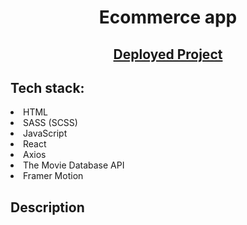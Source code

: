 <h1 align='center'>Ecommerce app</h1> 

<h2 align='center'><a href='https://movies-react-app-green.vercel.app' target='_blank'> Deployed Project</a></h2> 

## **Tech stack:**

<li>HTML</li>
<li>SASS (SCSS)</li>
<li>JavaScript</li>
<li>React</li>
<li>Axios</li>
<li>The Movie Database API</li>
<li>Framer Motion</li>

## **Description**
